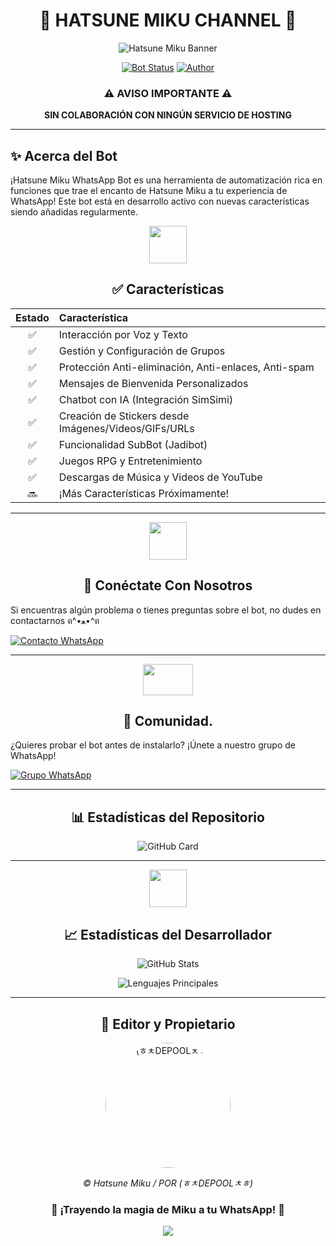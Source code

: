 <div align="center">
  
# 💙 HATSUNE MIKU CHANNEL 💙

![Hatsune Miku Banner](https://image.cdn2.seaart.me/temp-convert-webp/png/2023-08-18/14707342638617605/bd7c3103ce43d676a5e38a73c4b47494b267fa41_low.webp)

[![Bot Status](https://img.shields.io/badge/-SIMPLE--WHATSAPP--BOT-green?colorA=%21ff0000&colorB=%21017e40&style=for-the-badge)](https://github.com/Brauliovh3/HATSUNE-MIKU)
[![Author](https://img.shields.io/badge/Author-(ㅎㅊDEPOOLㅊㅎ)-turquoise.svg?style=for-the-badge&logo=github)](https://qu.ax/HWNA.jpg)

</div>

<div align="center">

### ⚠️ AVISO IMPORTANTE ⚠️
**SIN COLABORACIÓN CON NINGÚN SERVICIO DE HOSTING**

</div>

---

## ✨ Acerca del Bot

¡Hatsune Miku WhatsApp Bot es una herramienta de automatización rica en funciones que trae el encanto de Hatsune Miku a tu experiencia de WhatsApp! Este bot está en desarrollo activo con nuevas características siendo añadidas regularmente.

<div align="center">
  <img src="https://i.pinimg.com/originals/73/69/6e/73696e022df7cd5cb3d999c6875361dd.gif" width="60" height="60">
  
  ## ✅ Características
</div>

| Estado | Característica |
|:------:|:--------|
| ✅ | Interacción por Voz y Texto |
| ✅ | Gestión y Configuración de Grupos |
| ✅ | Protección Anti-eliminación, Anti-enlaces, Anti-spam |
| ✅ | Mensajes de Bienvenida Personalizados |
| ✅ | Chatbot con IA (Integración SimSimi) |
| ✅ | Creación de Stickers desde Imágenes/Videos/GIFs/URLs |
| ✅ | Funcionalidad SubBot (Jadibot) |
| ✅ | Juegos RPG y Entretenimiento |
| ✅ | Descargas de Música y Videos de YouTube |
| 🔜 | ¡Más Características Próximamente! |

---

<div align="center">
  <img src="https://i.pinimg.com/originals/19/80/6e/19806e91932e6054965fc83b85241270.gif" width="60" height="60">
  
  ## 📱 Conéctate Con Nosotros
</div>

Si encuentras algún problema o tienes preguntas sobre el bot, no dudes en contactarnos ฅ^•ﻌ•^ฅ

[![Contacto WhatsApp](https://img.shields.io/badge/Soporte_WhatsApp-25D366?style=for-the-badge&logo=whatsapp&logoColor=white)](https://wa.me/51988514570)

---

<div align="center">
  <img src="https://static.wikia.nocookie.net/nyancat/images/d/d3/Nyan-cat.gif/revision/latest/scale-to-width-down/400?cb=20131231222500&path-prefix=es" width="80" height="50">
  
  ## 👥 Comunidad.
</div>

¿Quieres probar el bot antes de instalarlo? ¡Únete a nuestro grupo de WhatsApp!

[![Grupo WhatsApp](https://img.shields.io/badge/Únete_al_Grupo_WhatsApp-25D366?style=for-the-badge&logo=whatsapp&logoColor=white)](https://chat.whatsapp.com/ElP65wJ4eVCKg1QIqw8lyg)

---

<div align="center">
  
  ## 📊 Estadísticas del Repositorio
  
  ![GitHub Card](https://github-readme-stats.vercel.app/api/pin/?username=Brauliovh3&repo=HATSUNE-MIKU&theme=radical)
</div>

---

<div align="center">
  <img src="https://raw.githubusercontent.com/vilcajoal/vilcajoal/master/assets/octocat-anime.gif" width="60" height="60">
  
  ## 📈 Estadísticas del Desarrollador
  
  ![GitHub Stats](https://github-readme-stats.vercel.app/api?username=Brauliovh3&show_icons=true&theme=radical)
  
  ![Lenguajes Principales](https://github-readme-stats.vercel.app/api/top-langs/?username=Brauliovh3&layout=compact&theme=radical)
</div>

---

<div align="center">
  <h2>💫 Editor y Propietario</h2>
  <a href="https://github.com/Brauliovh3">
    <img src="https://github.com/Brauliovh3.png" width="200" height="200" style="border-radius: 50%;" alt="(ㅎㅊDEPOOLㅊㅎ)">
  </a>
  
  <p><i>© Hatsune Miku / POR (ㅎㅊDEPOOLㅊㅎ)</i></p>
</div>

<div align="center">
  
  ### 🎵 ¡Trayendo la magia de Miku a tu WhatsApp! 🎵
  
  ![](https://img.shields.io/badge/Hecho_con-💙-blue?style=for-the-badge)
</div>
